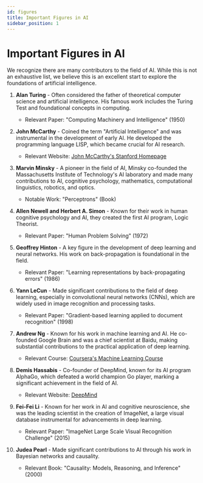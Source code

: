 ```yaml
---
id: figures
title: Important Figures in AI
sidebar_position: 1
---
```

# Important Figures in AI

We recognize there are many contributors to the field of AI. While this is not an exhaustive list, we believe this is an excellent start to explore the foundations of artificial intelligence.

1. **Alan Turing** - Often considered the father of theoretical computer science and artificial intelligence. His famous work includes the Turing Test and foundational concepts in computing.
   - Relevant Paper: "Computing Machinery and Intelligence" (1950)

2. **John McCarthy** - Coined the term "Artificial Intelligence" and was instrumental in the development of early AI. He developed the programming language LISP, which became crucial for AI research.
   - Relevant Website: [John McCarthy's Stanford Homepage](http://jmc.stanford.edu/)

3. **Marvin Minsky** - A pioneer in the field of AI, Minsky co-founded the Massachusetts Institute of Technology's AI laboratory and made many contributions to AI, cognitive psychology, mathematics, computational linguistics, robotics, and optics.
   - Notable Work: "Perceptrons" (Book)

4. **Allen Newell and Herbert A. Simon** - Known for their work in human cognitive psychology and AI, they created the first AI program, Logic Theorist.
   - Relevant Paper: "Human Problem Solving" (1972)

5. **Geoffrey Hinton** - A key figure in the development of deep learning and neural networks. His work on back-propagation is foundational in the field.
   - Relevant Paper: "Learning representations by back-propagating errors" (1986)

6. **Yann LeCun** - Made significant contributions to the field of deep learning, especially in convolutional neural networks (CNNs), which are widely used in image recognition and processing tasks.
   - Relevant Paper: "Gradient-based learning applied to document recognition" (1998)

7. **Andrew Ng** - Known for his work in machine learning and AI. He co-founded Google Brain and was a chief scientist at Baidu, making substantial contributions to the practical application of deep learning.
   - Relevant Course: [Coursera's Machine Learning Course](https://www.coursera.org/learn/machine-learning)

8. **Demis Hassabis** - Co-founder of DeepMind, known for its AI program AlphaGo, which defeated a world champion Go player, marking a significant achievement in the field of AI.
   - Relevant Website: [DeepMind](https://deepmind.com/)

9. **Fei-Fei Li** - Known for her work in AI and cognitive neuroscience, she was the leading scientist in the creation of ImageNet, a large visual database instrumental for advancements in deep learning.
   - Relevant Paper: "ImageNet Large Scale Visual Recognition Challenge" (2015)

10. **Judea Pearl** - Made significant contributions to AI through his work in Bayesian networks and causality.
    - Relevant Book: "Causality: Models, Reasoning, and Inference" (2000)